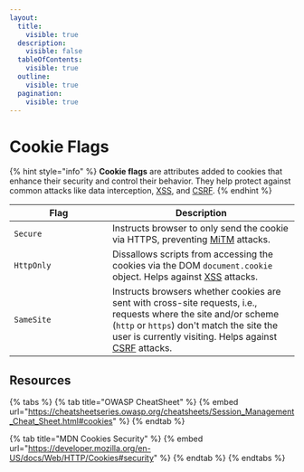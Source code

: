 ```yaml
---
layout:
  title:
    visible: true
  description:
    visible: false
  tableOfContents:
    visible: true
  outline:
    visible: true
  pagination:
    visible: true
---
```


# Cookie Flags

{% hint style="info" %}
**Cookie flags** are attributes added to cookies that enhance their security and control their behavior. They help protect against common attacks like data interception, [XSS](../injections/xss/), and [CSRF](../csrf.md).
{% endhint %}

<table><thead><tr><th width="158">Flag</th><th>Description</th></tr></thead><tbody><tr><td><code>Secure</code></td><td>Instructs browser to only send the cookie via HTTPS, preventing <a data-footnote-ref href="#user-content-fn-1">MiTM</a> attacks.</td></tr><tr><td><code>HttpOnly</code></td><td>Dissallows scripts from accessing the cookies via the DOM <code>document.cookie</code> object. Helps against <a href="../injections/xss/">XSS</a> attacks.</td></tr><tr><td><code>SameSite</code></td><td>Instructs browsers whether cookies are sent with cross-site requests, i.e., requests where the site and/or scheme (<code>http</code> or <code>https</code>) don't match the site the user is currently visiting. Helps against <a href="../csrf.md">CSRF</a> attacks.</td></tr></tbody></table>

## Resources

{% tabs %}
{% tab title="OWASP CheatSheet" %}
{% embed url="https://cheatsheetseries.owasp.org/cheatsheets/Session_Management_Cheat_Sheet.html#cookies" %}
{% endtab %}

{% tab title="MDN Cookies Security" %}
{% embed url="https://developer.mozilla.org/en-US/docs/Web/HTTP/Cookies#security" %}
{% endtab %}
{% endtabs %}

[^1]: Man in The Middle
